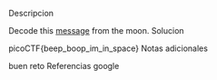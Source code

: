 Descripcion

Decode this [message](https://jupiter.challenges.picoctf.org/static/14393e18d98fedbaedbc28896d7ef31a/message.wav) from the moon.
Solucion

picoCTF{beep_boop_im_in_space}
Notas adicionales

buen reto
Referencias
google